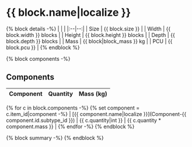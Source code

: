 # {{ block.name|localize }}

{% block details -%}
|   |   |
|:--|--:|
| Size   | {{ block.size }} |
| Width  | {{ block.width }} blocks |
| Height | {{ block.height }} blocks |
| Depth  | {{ block.depth }} blocks |
| Mass   | {{ block|block_mass }} kg |
| PCU    | {{ block.pcu }} |
{% endblock %}

{% block components -%}
## Components

| Component | Quantity | Mass (kg) |
|:----------|---------:|----------:|
{% for c in block.components -%}
{% set component = c.item_id|component -%}
| [{{ component.name|localize }}](Component-{{ component.id.subtype_id }}) | {{ c.quantity|int }} | {{ c.quantity * component.mass }} |
{% endfor -%}
{% endblock %}

{% block summary -%}
{% endblock %}
